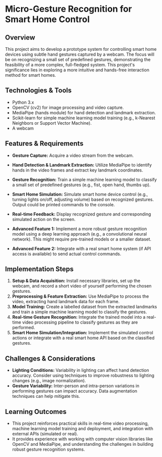 # Micro-Gesture Recognition for Smart Home Control

## Overview
This project aims to develop a prototype system for controlling smart home devices using subtle hand gestures captured by a webcam.  The focus will be on recognizing a small set of predefined gestures, demonstrating the feasibility of a more complex, full-fledged system. This project's significance lies in exploring a more intuitive and hands-free interaction method for smart homes.

## Technologies & Tools
- Python 3.x
- OpenCV (cv2) for image processing and video capture.
- MediaPipe (hands module) for hand detection and landmark extraction.
- Scikit-learn for simple machine learning model training (e.g., k-Nearest Neighbors or Support Vector Machine).
- A webcam


## Features & Requirements
- **Gesture Capture:**  Acquire a video stream from the webcam.
- **Hand Detection & Landmark Extraction:**  Utilize MediaPipe to identify hands in the video frames and extract key landmark coordinates.
- **Gesture Recognition:** Train a simple machine learning model to classify a small set of predefined gestures (e.g., fist, open hand, thumbs up).
- **Smart Home Simulation:**  Simulate smart home device control (e.g., turning lights on/off, adjusting volume) based on recognized gestures.  Output could be printed commands to the console.
- **Real-time Feedback:**  Display recognized gesture and corresponding simulated action on the screen.


- **Advanced Feature 1:** Implement a more robust gesture recognition model using a deep learning approach (e.g., a convolutional neural network). This might require pre-trained models or a smaller dataset.
- **Advanced Feature 2:** Integrate with a real smart home system (if API access is available) to send actual control commands.

## Implementation Steps
1. **Setup & Data Acquisition:** Install necessary libraries, set up the webcam, and record a short video of yourself performing the chosen gestures.
2. **Preprocessing & Feature Extraction:**  Use MediaPipe to process the video, extracting hand landmark data for each frame.
3. **Model Training:**  Create a labelled dataset from the extracted landmarks and train a simple machine learning model to classify the gestures.
4. **Real-time Gesture Recognition:** Integrate the trained model into a real-time video processing pipeline to classify gestures as they are performed.
5. **Smart Home Simulation/Integration:** Implement the simulated control actions or integrate with a real smart home API based on the classified gestures.

## Challenges & Considerations
- **Lighting Conditions:**  Variability in lighting can affect hand detection accuracy. Consider using techniques to improve robustness to lighting changes (e.g., image normalization).
- **Gesture Variability:**  Inter-person and intra-person variations in performing gestures can impact accuracy. Data augmentation techniques can help mitigate this.


## Learning Outcomes
- This project reinforces practical skills in real-time video processing, machine learning model training and deployment, and integration with external APIs (simulated or real).
-  It provides experience with working with computer vision libraries like OpenCV and MediaPipe, and understanding the challenges in building robust gesture recognition systems.

